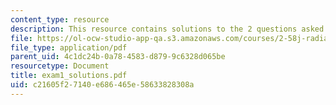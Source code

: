 ```yaml
---
content_type: resource
description: This resource contains solutions to the 2 questions asked in the exam.
file: https://ol-ocw-studio-app-qa.s3.amazonaws.com/courses/2-58j-radiative-transfer-spring-2006/c21605f27140e686465e58633828308a_exam1_solutions.pdf
file_type: application/pdf
parent_uid: 4c1dc24b-0a78-4583-d879-9c6328d065be
resourcetype: Document
title: exam1_solutions.pdf
uid: c21605f2-7140-e686-465e-58633828308a
---
```

